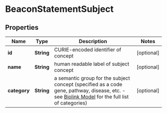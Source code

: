 
# BeaconStatementSubject

## Properties
Name | Type | Description | Notes
------------ | ------------- | ------------- | -------------
**id** | **String** | CURIE-encoded identifier of concept  |  [optional]
**name** | **String** | human readable label of subject concept |  [optional]
**category** | **String** | a semantic group for the subject concept (specified as a code gene, pathway, disease, etc. - see [Biolink Model](https://biolink.github.io/biolink-model) for the full list of categories)  |  [optional]



